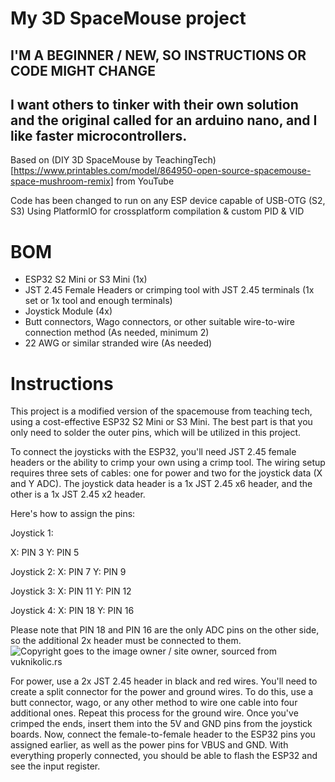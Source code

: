 # My 3D SpaceMouse project

## I'M A BEGINNER / NEW, SO INSTRUCTIONS OR CODE MIGHT CHANGE
## I want others to tinker with their own solution and the original called for an arduino nano, and I like faster microcontrollers.

Based on (DIY 3D SpaceMouse by TeachingTech)[https://www.printables.com/model/864950-open-source-spacemouse-space-mushroom-remix] from YouTube 

Code has been changed to run on any ESP device capable of USB-OTG (S2, S3)
Using PlatformIO for crossplatform compilation & custom PID & VID 

# BOM
- ESP32 S2 Mini or S3 Mini (1x)
- JST 2.45 Female Headers or crimping tool with JST 2.45 terminals (1x set or 1x tool and enough terminals)
- Joystick Module (4x)
- Butt connectors, Wago connectors, or other suitable wire-to-wire connection method (As needed, minimum 2)
- 22 AWG or similar stranded wire (As needed)

# Instructions
This project is a modified version of the spacemouse from teaching tech, using a cost-effective ESP32 S2 Mini or S3 Mini. The best part is that you only need to solder the outer pins, which will be utilized in this project.

To connect the joysticks with the ESP32, you'll need JST 2.45 female headers or the ability to crimp your own using a crimp tool. The wiring setup requires three sets of cables: one for power and two for the joystick data (X and Y ADC). The joystick data header is a 1x JST 2.45 x6 header, and the other is a 1x JST 2.45 x2 header.

Here's how to assign the pins:

Joystick 1:

X: PIN 3
Y: PIN 5

Joystick 2:
X: PIN 7
Y: PIN 9

Joystick 3:
X: PIN 11
Y: PIN 12

Joystick 4:
X: PIN 18
Y: PIN 16

Please note that PIN 18 and PIN 16 are the only ADC pins on the other side, so the additional 2x header must be connected to them.
![Copyright goes to the image owner / site owner, sourced from vuknikolic.rs](https://github.com/Xapu1337/NebuJoy/assets/29353794/4c5ee942-5bc0-46fd-8d2f-170f23403d0f)

For power, use a 2x JST 2.45 header in black and red wires. You'll need to create a split connector for the power and ground wires. To do this, use a butt connector, wago, or any other method to wire one cable into four additional ones. Repeat this process for the ground wire.
Once you've crimped the ends, insert them into the 5V and GND pins from the joystick boards. Now, connect the female-to-female header to the ESP32 pins you assigned earlier, as well as the power pins for VBUS and GND.
With everything properly connected, you should be able to flash the ESP32 and see the input register.
